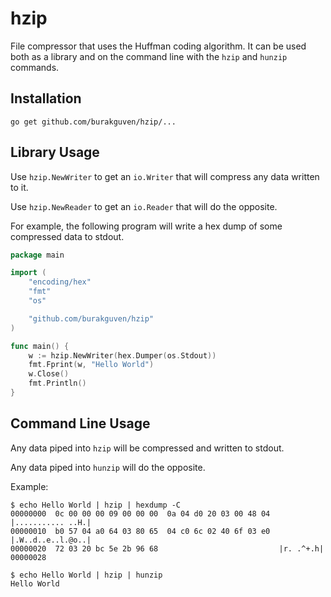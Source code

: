 hzip
====

File compressor that uses the Huffman coding algorithm. It can be used both as
a library and on the command line with the `hzip` and `hunzip` commands.

Installation
------------

    go get github.com/burakguven/hzip/...

Library Usage
-------------

Use `hzip.NewWriter` to get an `io.Writer` that will compress any data written to it.

Use `hzip.NewReader` to get an `io.Reader` that will do the opposite.

For example, the following program will write a hex dump of some compressed
data to stdout.

```go
package main

import (
	"encoding/hex"
	"fmt"
	"os"

	"github.com/burakguven/hzip"
)

func main() {
	w := hzip.NewWriter(hex.Dumper(os.Stdout))
	fmt.Fprint(w, "Hello World")
	w.Close()
	fmt.Println()
}
```

Command Line Usage
------------------

Any data piped into `hzip` will be compressed and written to stdout.

Any data piped into `hunzip` will do the opposite.

Example:

    $ echo Hello World | hzip | hexdump -C
    00000000  0c 00 00 00 09 00 00 00  0a 04 d0 20 03 00 48 04  |........... ..H.|
    00000010  b0 57 04 a0 64 03 80 65  04 c0 6c 02 40 6f 03 e0  |.W..d..e..l.@o..|
    00000020  72 03 20 bc 5e 2b 96 68                           |r. .^+.h|
    00000028

    $ echo Hello World | hzip | hunzip
    Hello World
